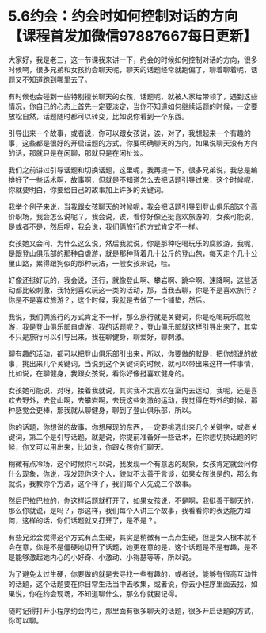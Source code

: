 # 5.6约会：约会时如何控制对话的方向【课程首发加微信97887667每日更新】

大家好，我是老三，这一节课我来讲一下，约会的时候如何控制对话的方向，很多时候啊，很多兄弟和女孩约会聊天呢，聊天的话题经常就跑偏了，聊着聊着呢，话题又不知道跑到哪里去了。

有时候也会碰到一些特别擅长聊天的女孩，话题呢，就被人家给带领了，遇到这些情况，你自己的心态上首先一定要淡定，当你不知道如何继续话题的时候，一定要放松自然，话题随时都可以转变，比如说你看到一个东西。

引导出来一个故事，或者说，你可以跟女孩说，诶，对了，我想起来一个有趣的事，这些都是很好的开启话题的方式，你要明确聊天的方向，如果说聊天没有方向的话，那就只是在闲聊，那就只是在闲扯淡。

我们之前讲过引导话题和切换话题，这里呢，我再提一下，很多兄弟说，我总是编排好了一些话术啊，故事啊，但就是不知道怎么去把话题引导过来，这个时候呢，你就要明白，你要给自己的故事加上许多的关键词。

我举个例子来说，当我跟女孩聊天的时候呢，我会把话题引导到登山俱乐部这个高价职场，我会怎么说呢？，我会说，诶，看你好像还挺喜欢旅游的，女孩可能说，是或者不是，然后呢，我会说，我们俩旅行的方式肯定不一样。

女孩她又会问，为什么这么说，然后我就说，你是那种吃喝玩乐的腐败游，我呢，是跟登山俱乐部的那种自虐游，就是那种背着几十公斤的登山包，每天走个几十公里山路，累得跟狗似的那种玩法，一般女孩来说，哇。

好像还挺好玩的，我会说，还行，就像登山啊、攀岩啊、跳伞啊、速降啊，这些活动都比较刺激，我特别喜欢玩这一类的活动，那，当我去聊，你是不是喜欢旅行？你是不是喜欢旅游？，这个时候，我就是去做了一个铺垫，然后。

我说，我们俩旅行的方式肯定不一样，那么旅行就是关键词，你是吃喝玩乐腐败游，我是登山俱乐部自虐游，我的话题呢？，登山俱乐部就这样引导出来了，其实不只是旅行可以引导出来，我在聊健身，聊爱好，聊刺激。

聊有趣的活动，都可以把登山俱乐部引出来，所以，你要做的就是，把你想说的故事，挑出来几个关键词，当说到这个关键词的时候，就可以带出来这样一件事情，比如说，在聊健身，我跟女孩说，看你好像挺喜欢健身的。

女孩她可能说，对呀，接着我就说，其实我不太喜欢在室内去运动，我呢，还是喜欢去野外，去登山啊，去攀岩啊，去玩这些刺激的运动，我觉得在野外的时候，那种感觉会更棒，那我就从聊健身，聊到了登山俱乐部，所以。

你的话题，你想说的故事，你想展现的东西，一定要挑选出来几个关键字，或者关键词，第二个是引导话题，就是说，你提前准备好一些话术，在你想切换话题的时候，你又可以用出来，比如说，你跟女孩你们聊天。

稍微有点冷场，这个时候你可以说，我发现一个有意思的现象，女孩肯定就会问你什么现象，你说，我发现你这个人，貌似不太善于言谈，如果女孩说是的，那么你就说，我教你个方法，这个样子，我们每个人先说三个故事。

然后巴拉巴拉的，你这样话题就打开了，如果女孩说，不是啊，我挺善于聊天的，那么你就说，是吗？，那这样，我们每个人讲三个故事，我看看你的表达能力如何，这样的话，你们话题就又打开了，是不是？。

有些兄弟会觉得这个方式有点生硬，其实是稍微有一点点生硬，但是女人根本就不会在意，你是不是僵硬地切开了话题，她更在意的是，这个话题是不是有趣，是不是能够激起她内心的小好奇、小激动、小得瑟等等，所以说。

为了避免太过生硬，你要做的就是去寻找一些有趣的，或者说，能够有很高互动性的话题，这个话题要在你日常生活当中去收集，或者说，你去小程序里面去找，如果说，你在约会现场，不知道聊什么，那么你就要记得。

随时记得打开小程序约会内栏，那里面有很多聊天的话题，很多开启话题的方式，你可以聊。